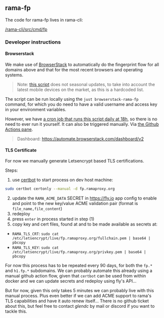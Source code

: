 ## rama-fp

The code for rama-fp lives in rama-cli:

[/rama-cli/src/cmd/fp](../rama-cli/src/cmd/fp)

### Developer instructions

#### Browserstack

We make use of [BrowserStack](https://www.browserstack.com/) to automatically do the fingerprint flow
for all domains above and that for the most recent browsers and operating systems.

> Note: [this script](./browserstack/main.py) does not seasonal updates,
> to take into account the latest mobile devices on the market, as this is a hardcoded list.

The script can be run locally using the `just browserstack-rama-fp` command,
for which you do need to have a valid username and access key in your environment variables.

However, we have [a cron job that runs this script daily at 18h](../.github/workflows/BrowserStack.yml), so there is no need to ever run it yourself.
It can also be triggered manually. Via [the Github Actions pane](https://github.com/plabayo/rama/actions).

> Dashboard: <https://automate.browserstack.com/dashboard/v2>

#### TLS Certificate

For now we manually generate Letsencrypt based TLS certifications.

Steps:

1. use [certbot](https://certbot.eff.org/instructions) to start process on dev host machine:
```sh
sudo certbot certonly --manual -d fp.ramaproxy.org
```
2. update the `RAMA_ACME_DATA` SECRET in <https://fly.io> app config to enable and point to the new key/value ACME validation pair (format is `file_name,file_content`)
3. redeploy
4. press `enter` in process started in step (1)
5. copy key and cert files, found at and to be made available as secrets at:
  - `RAMA_TLS_CRT`: `sudo cat /etc/letsencrypt/live/fp.ramaproxy.org/fullchain.pem | base64 | pbcopy`
  - `RAMA_TLS_KEY`: `sudo cat /etc/letsencrypt/live/fp.ramaproxy.org/privkey.pem | base64 | pbcopy`

For now this process has to be repeated every 90 days, for both the `fp.*` and `h1.fp.*` subdomains.
We can probably automate this already using a manual github action flow, given that `certbot` can be used
from within docker and we can update secrets and redeploy using fly's API...

But for now, given this only takes 5 minutes we can probably live with this manual process.
Plus even better if we can add ACME support to rama's TLS capabilities and have it auto renew itself...
There is no github ticket about this, but feel free to contact _glendc_ by mail or discord if you want
to tackle this.
